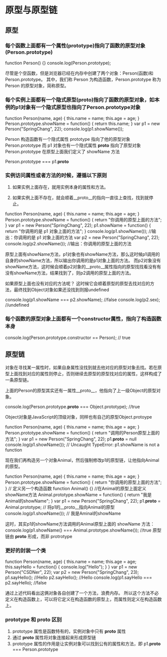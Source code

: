 # 原型与原型链

## 原型

### 每个函数上面都有一个属性(prototype)指向了函数的原型对象(Person.prototype)

function Person() {}
console.log(Person.prototype);

尽管是个空函数，但是浏览器已经在内存中创建了两个对象：Person(函数)和Person.prototype。
其中，我们称 Person 为构造函数，Person.prototype 称为 Person 的原型对象，简称原型。

### 每个实例上面都有一个隐式原型(__proto__)指向了函数的原型对象，如本例的p1对象有一个隐式原型也指向了Person.prototype对象

function Person(name, age) {
  this.name = name;
  this.age = age;
}
Person.prototype.showName = function() {
  return this.name;
}
var p1 = new Person("SpringChang", 22);
console.log(p1.showName());

Person 构造函数有一个隐式属性 prototype 指向了他的原型对象 Person.prototype
而 p1 对象也有一个隐式属性 __proto__ 指向了原型对象 Person.prototype
在原型上面我们定义了 showName 方法

Person.prototype === p1.__proto__

### 实例访问属性或者方法的时候，遵循以下原则

1. 如果实例上面存在，就用实例本身的属性和方法。

2. 如果实例上面不存在，就会顺着__proto__的指向一直往上查找，找到就停止。

function Person(name, age) {
  this.name = name;
  this.age = age;
}
Person.prototype.showName = function() {
  return "你调用的原型上面的方法";
}
var p1 = new Person("SpringChang", 22);
p1.showName = function() {
  return "你调用的是 p1 对象上面的方法";
}
console.log(p1.showName()); //输出：你调用的是 p1 对象上面的方法
var p2 = new Person("SpringChang", 22);
console.log(p2.showName()); //输出：你调用的原型上面的方法

原型上面有showName方法，p1对象也有showName方法，那么这时候p1调用的自身的showName方法，所以输出你调用的是p1对象上面的方法。
而p2对象没有showName方法，这时候会顺着p2对象的__proto__属性指向的原型找找看没有有没有showName方法，结果找到了，则p2调用的原型上面的方法。

如果原型上面也没有对应的方法呢？
这时候它会顺着原型的原型去找对应的方法，最终找到Object对象如果还没找到则报undefined

console.log(p1.showName === p2.showName); //false
console.log(p2.sex); //undefined

### 每个函数的原型对象上面都有一个constructor属性，指向了构造函数本身

console.log(Person.prototype.constructor == Person);  // true

## 原型链

对象在寻找某一属性时，如果自身属性没找到就去他对应的原型对象去找。若在原型上面找到对应的属性则停止，否则继续去原型的原型找对应的属性，这样构成了一条原型链。

上面的Person的原型其实还有一属性__proto__，他指向了上一级Object的原型对象。

console.log(Person.prototype.__proto__ === Object.prototype); //true

Object对象是JavaScript的顶级对象，同样也有自己的原型Object.protoype

function Person(name, age) {
  this.name = name;
  this.age = age;
}
Person.prototype.showName = function() {
  return "调用的Person原型上面的方法";
}
var p1 = new Person("SpringChang", 22);
p1.__proto__ = null
console.log(p1.showName()); // Uncaught TypeError: p1.showName is not a function

现在我们再构造另一个对象Animal，然后强制修改p1的原型链，让他指向Animal的原型。

function Person(name, age) {
  this.name = name;
  this.age = age;
}
Person.prototype.showName = function() {
  return "你调用的原型上面的方法";
}
// 定义另一个构造函数
function Animal() {}
//在Animal的原型上面定义showName方法
Animal.prototype.showName = function() {
  return "我是Animal的showName";
}
var p1 = new Person("SpringChang", 22);
p1.__proto__ = Animal.prototype;  // 将p1的__proto__指向Animal的原型
console.log(p1.showName());  // 我是Aminal的showName

这时，其实p1的showName方法调用的Animal原型上面的 showName 方法：
console.log(p1.showName() === Animal.prototype.showName()); //true
原型链由 __proto__ 形成，而非 protrotype

### 更好的封装一个类

function Person(name, age) {
  this.name = name;
  this.age = age;
  this.sayHello = function() {
    console.log("Hello");
  }
}
var p1 = new Person("CSDNer", 22);
var p2 = new Person("SpringChang", 23);
p1.sayHello();  //Hello
p2.sayHello();  //Hello
console.log(p1.sayHello === p2.sayHello); //false

通过上述代码看出这俩对象各自创建了一个方法，浪费内存。
所以这个方法不必定义在构造函数上，可以将它定义在构造函数的原型上，而属性则定义在构造函数上。

### prototype 和 __proto__ 区别

1. prototype 属性是函数特有的，实例对象中只有 __proto__ 属性
2. 通过 __proto__ 属性将对象连接起来形成原型链
3. prototype 属性的作用是让实例对象可以找到公有的属性和方法，即 p1.__proto__ === Person.prototype
